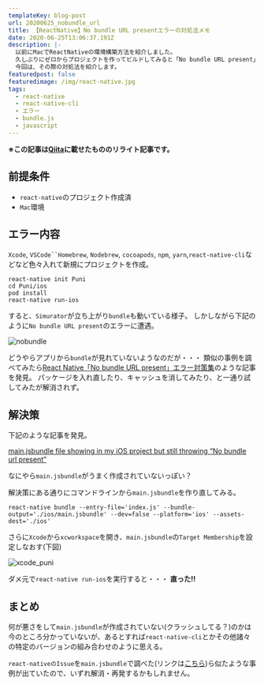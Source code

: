 ```yaml
---
templateKey: blog-post
url: 20200625_nobundle_url
title: 【ReactNative】No bundle URL presentエラーの対処法メモ
date: 2020-06-25T13:06:37.191Z
description: |-
  以前にMacでReactNativeの環境構築方法を紹介しました。
  久しぶりにゼロからプロジェクトを作ってビルドしてみると「No bundle URL present」が・・・
  今回は、その際の対処法を紹介します。
featuredpost: false
featuredimage: /img/react-native.jpg
tags:
  - react-native
  - react-native-cli
  - エラー
  - bundle.js
  - javascript
---
```

**※この記事は[Qiita](<>)に載せたもののリライト記事です。**

## 前提条件

* `react-native`のプロジェクト作成済
* `Mac`環境

## エラー内容

`Xcode`, ```VSCode``Homebrew```, `Nodebrew`, `cocoapods`, `npm`, `yarn`,`react-native-cli`などなど色々入れて新規にプロジェクトを作成。

```shell
react-native init Puni
cd Puni/ios
pod install
react-native run-ios
```

すると、`Simurator`が立ち上がり`bundle`も動いている様子。 
しかしながら下記のように`No bundle URL present`のエラーに遭遇。

![nobundle](/img/68747470733a2f2f71696974612d696d6167652d73746f72652e73332e61702d6e6f727468656173742d312e616d617a6f6e6177732e636f6d2f302f3433353432392f34323135326336622d343361332d313161342d623332652d6462616636646161313832392e706e67.png)

どうやらアプリから`bundle`が見れていないようなのだが・・・
類似の事例を調べてみたら[React Native「No bundle URL present」エラー対策集](https://qiita.com/wktq/items/9139f4c0bdf52bd71c93)のような記事を発見。
パッケージを入れ直したり、キャッシュを消してみたり、と一通り試してみたが解消されず。

## 解決策

下記のような記事を発見。

[main.jsbundle file showing in my iOS project but still throwing “No bundle url present”](https://stackoverflow.com/questions/57822215/main-jsbundle-file-showing-in-my-ios-project-but-still-throwing-no-bundle-url-p)

なにやら`main.jsbundle`がうまく作成されていないっぽい？

解決策にある通りにコマンドラインから`main.jsbundle`を作り直してみる。

```shell
react-native bundle --entry-file='index.js' --bundle-output='./ios/main.jsbundle' --dev=false --platform='ios' --assets-dest='./ios'
```

さらに`Xcode`から`xcworkspace`を開き、`main.jsbundle`の`Target Membership`を設定しなおす(下図)

![xcode_puni](/img/xcode_puni.png)

ダメ元で`react-native run-ios`を実行すると・・・
**直った!!**

## まとめ

何が悪さをして`main.jsbundle`が作成されていない(クラッシュしてる？)のかは今のところ分かっていないが、あるとすれば`react-native-cli`とかその他諸々の特定のバージョンの組み合わせのように思える。

`react-nativeのIssue`を`main.jsbundle`で調べた(リンクは[こちら](https://github.com/facebook/react-native/issues?utf8=✓&q=is%3Aissue+is%3Aopen+main.jsbundle))ら似たような事例が出ていたので、いずれ解消・再発するかもしれません。